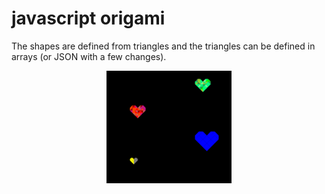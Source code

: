 
# javascript origami 

The shapes are defined from triangles and the triangles can be defined in
arrays (or JSON with a few changes).

<p align='center'>
<img width='200px' src='./demo.png' alt='demo image'>
</p>
